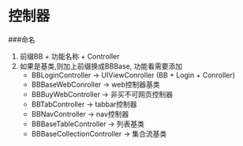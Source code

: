 # 控制器


###命名
1. 前缀BB + 功能名称 + Controller
2. 如果是基类,则加上前缀换成BBBase, 功能看需要添加
   * BBLoginController -> UIViewConroller (BB + Login + Conroller)
   * BBBaseWebConroller -> web控制器基类
   * BBBuyWebController -> 非买不可网页控制器
   * BBTabController -> tabbar控制器
   * BBNavController -> nav控制器
   * BBBaseTableController -> 列表基类
   * BBBaseCollectionController -> 集合流基类